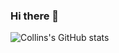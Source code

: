 ### Hi there 👋


![Collins's GitHub stats](https://github-readme-stats-nu-six-56.vercel.app/api?username=ifunanyacollins&show_icons=true&count_private=true)

<!--
**Ifunanyacollins/ifunanyacollins** is a ✨ _special_ ✨ repository because its `README.md` (this file) appears on your GitHub profile.

Here are some ideas to get you started:

- 🔭 I’m currently working on ...
- 🌱 I’m currently learning ...
- 👯 I’m looking to collaborate on ...
- 🤔 I’m looking for help with ...
- 💬 Ask me about ...
- 📫 How to reach me: ...
- 😄 Pronouns: ...
- ⚡ Fun fact: ...
-->
